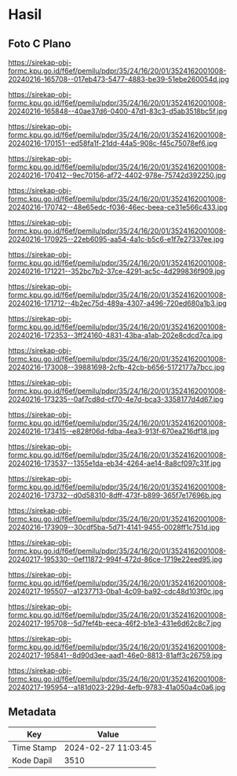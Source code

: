 # Hasil

## Foto C Plano

https://sirekap-obj-formc.kpu.go.id/f6ef/pemilu/pdpr/35/24/16/20/01/3524162001008-20240216-165708--017eb473-5477-4883-be39-51ebe260054d.jpg

https://sirekap-obj-formc.kpu.go.id/f6ef/pemilu/pdpr/35/24/16/20/01/3524162001008-20240216-165848--40ae37d6-0400-47d1-83c3-d5ab3518bc5f.jpg

https://sirekap-obj-formc.kpu.go.id/f6ef/pemilu/pdpr/35/24/16/20/01/3524162001008-20240216-170151--ed58fa1f-21dd-44a5-908c-f45c75078ef6.jpg

https://sirekap-obj-formc.kpu.go.id/f6ef/pemilu/pdpr/35/24/16/20/01/3524162001008-20240216-170412--9ec70156-af72-4402-978e-75742d392250.jpg

https://sirekap-obj-formc.kpu.go.id/f6ef/pemilu/pdpr/35/24/16/20/01/3524162001008-20240216-170742--48e65edc-f036-46ec-beea-ce31e566c433.jpg

https://sirekap-obj-formc.kpu.go.id/f6ef/pemilu/pdpr/35/24/16/20/01/3524162001008-20240216-170925--22eb6095-aa54-4a1c-b5c6-e1f7e27337ee.jpg

https://sirekap-obj-formc.kpu.go.id/f6ef/pemilu/pdpr/35/24/16/20/01/3524162001008-20240216-171221--352bc7b2-37ce-4291-ac5c-4d299836f909.jpg

https://sirekap-obj-formc.kpu.go.id/f6ef/pemilu/pdpr/35/24/16/20/01/3524162001008-20240216-171712--4b2ec75d-489a-4307-a496-720ed680a1b3.jpg

https://sirekap-obj-formc.kpu.go.id/f6ef/pemilu/pdpr/35/24/16/20/01/3524162001008-20240216-172353--3ff24160-4831-43ba-a1ab-202e8cdcd7ca.jpg

https://sirekap-obj-formc.kpu.go.id/f6ef/pemilu/pdpr/35/24/16/20/01/3524162001008-20240216-173008--39881698-2cfb-42cb-b656-5172177a7bcc.jpg

https://sirekap-obj-formc.kpu.go.id/f6ef/pemilu/pdpr/35/24/16/20/01/3524162001008-20240216-173235--0af7cd8d-cf70-4e7d-bca3-3358177d4d67.jpg

https://sirekap-obj-formc.kpu.go.id/f6ef/pemilu/pdpr/35/24/16/20/01/3524162001008-20240216-173415--e828f06d-fdba-4ea3-913f-670ea216df18.jpg

https://sirekap-obj-formc.kpu.go.id/f6ef/pemilu/pdpr/35/24/16/20/01/3524162001008-20240216-173537--1355e1da-eb34-4264-ae14-8a8cf097c31f.jpg

https://sirekap-obj-formc.kpu.go.id/f6ef/pemilu/pdpr/35/24/16/20/01/3524162001008-20240216-173732--d0d58310-8dff-473f-b899-365f7e17696b.jpg

https://sirekap-obj-formc.kpu.go.id/f6ef/pemilu/pdpr/35/24/16/20/01/3524162001008-20240216-173909--30cdf5ba-5d71-4141-9455-0028ff1c751d.jpg

https://sirekap-obj-formc.kpu.go.id/f6ef/pemilu/pdpr/35/24/16/20/01/3524162001008-20240217-195330--0ef11872-994f-472d-86ce-1719e22eed95.jpg

https://sirekap-obj-formc.kpu.go.id/f6ef/pemilu/pdpr/35/24/16/20/01/3524162001008-20240217-195507--a1237713-0ba1-4c09-ba92-cdc48d103f0c.jpg

https://sirekap-obj-formc.kpu.go.id/f6ef/pemilu/pdpr/35/24/16/20/01/3524162001008-20240217-195708--5d7fef4b-eeca-46f2-b1e3-431e6d62c8c7.jpg

https://sirekap-obj-formc.kpu.go.id/f6ef/pemilu/pdpr/35/24/16/20/01/3524162001008-20240217-195841--8d90d3ee-aad1-46e0-8813-81aff3c26759.jpg

https://sirekap-obj-formc.kpu.go.id/f6ef/pemilu/pdpr/35/24/16/20/01/3524162001008-20240217-195954--a181d023-229d-4efb-9783-41a050a4c0a6.jpg


## Metadata

| Key        | Value               |
| ---------- | ------------------- |
| Time Stamp | 2024-02-27 11:03:45 |
| Kode Dapil | 3510                |



